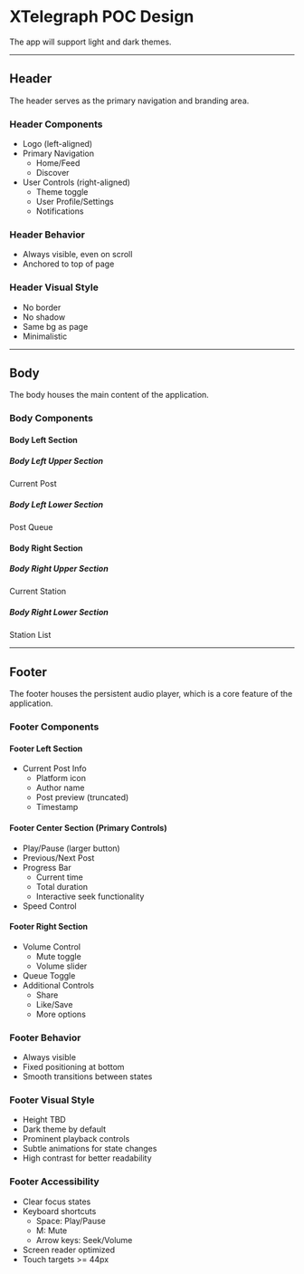 # XTelegraph POC Design

The app will support light and dark themes.

---

## Header

The header serves as the primary navigation and branding area.

### Header Components

- Logo (left-aligned)
- Primary Navigation
  - Home/Feed
  - Discover
- User Controls (right-aligned)
  - Theme toggle
  - User Profile/Settings
  - Notifications

### Header Behavior

- Always visible, even on scroll
- Anchored to top of page

### Header Visual Style

- No border
- No shadow
- Same bg as page
- Minimalistic

---

## Body

The body houses the main content of the application.

### Body Components

#### Body Left Section

##### Body Left Upper Section

Current Post

##### Body Left Lower Section

Post Queue

#### Body Right Section

##### Body Right Upper Section

Current Station

##### Body Right Lower Section

Station List

---

## Footer

The footer houses the persistent audio player, which is a core feature of the application.

### Footer Components

#### Footer Left Section

- Current Post Info
  - Platform icon
  - Author name
  - Post preview (truncated)
  - Timestamp

#### Footer Center Section (Primary Controls)

- Play/Pause (larger button)
- Previous/Next Post
- Progress Bar
  - Current time
  - Total duration
  - Interactive seek functionality
- Speed Control

#### Footer Right Section

- Volume Control
  - Mute toggle
  - Volume slider
- Queue Toggle
- Additional Controls
  - Share
  - Like/Save
  - More options

### Footer Behavior

- Always visible
- Fixed positioning at bottom
- Smooth transitions between states

### Footer Visual Style

- Height TBD
- Dark theme by default
- Prominent playback controls
- Subtle animations for state changes
- High contrast for better readability

### Footer Accessibility

- Clear focus states
- Keyboard shortcuts
  - Space: Play/Pause
  - M: Mute
  - Arrow keys: Seek/Volume
- Screen reader optimized
- Touch targets >= 44px
